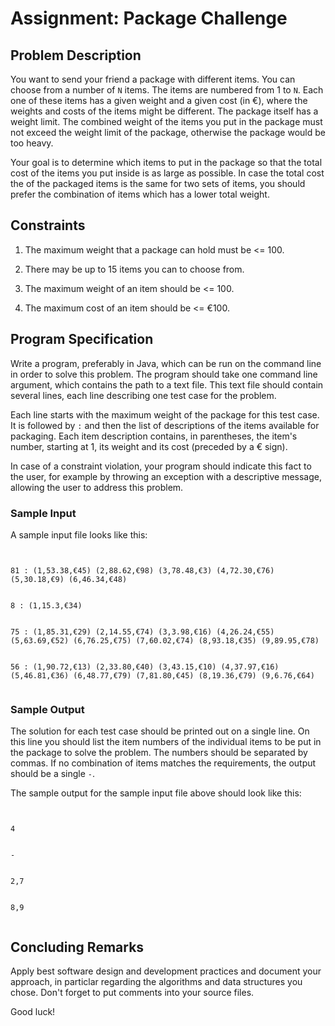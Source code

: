 # Assignment: Package Challenge

## Problem Description

You want to send your friend a package with different items. You can choose from a number of `N` items. The items are numbered from 1 to `N`. Each one of these items has a given weight and a given cost (in €), where the weights and costs of the items might be different. The package itself has a weight limit. The combined weight of the items you put in the package must not exceed the weight limit of the package, otherwise the package would be too heavy.
Your goal is to determine which items to put in the package so that the total cost of the items you put inside is as large as possible. In case the total cost the of the packaged items is the same for two sets of items, you should prefer the combination of items which has a lower total weight.

## Constraints

1. The maximum weight that a package can hold must be <= 100.
2. There may be up to 15 items you can to choose from.
3. The maximum weight of an item should be <= 100.
4. The maximum cost of an item should be <= €100.

## Program Specification

Write a program, preferably in Java, which can be run on the command line in order to solve this problem. The program should take one command line argument, which contains the path to a text file. This text file should contain several lines, each line describing one test case for the problem.

Each line starts with the maximum weight of the package for this test case. It is followed by ` : ` and then the list of descriptions of the items available for packaging. Each item description contains, in parentheses, the item's number, starting at 1, its weight and its cost (preceded by a € sign).

In case of a constraint violation, your program should indicate this fact to the user, for example by throwing an exception with a descriptive message, allowing the user to address this problem.

### Sample Input

A sample input file looks like this:

```
81 : (1,53.38,€45) (2,88.62,€98) (3,78.48,€3) (4,72.30,€76) (5,30.18,€9) (6,46.34,€48)
8 : (1,15.3,€34)
75 : (1,85.31,€29) (2,14.55,€74) (3,3.98,€16) (4,26.24,€55) (5,63.69,€52) (6,76.25,€75) (7,60.02,€74) (8,93.18,€35) (9,89.95,€78)
56 : (1,90.72,€13) (2,33.80,€40) (3,43.15,€10) (4,37.97,€16) (5,46.81,€36) (6,48.77,€79) (7,81.80,€45) (8,19.36,€79) (9,6.76,€64)
```

### Sample Output

The solution for each test case should be printed out on a single line. On this line you should list the item numbers of the individual items to be put in the package to solve the problem. The numbers should be separated by commas. If no combination of items matches the requirements, the output should be a single `-`.

The sample output for the sample input file above should look like this:

```
4
-
2,7
8,9
```

## Concluding Remarks

Apply best software design and development practices and document your approach, in particlar regarding the algorithms and data structures you chose. Don't forget to put comments into your source files.

Good luck!


